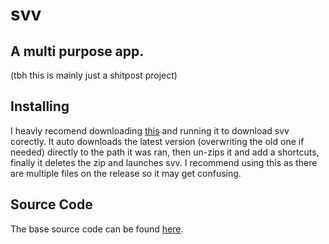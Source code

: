 # svv
## A multi purpose app.
(tbh this is mainly just a shitpost project)
## Installing
I heavly recomend downloading [this](https://github.com/sevisadev/svv/blob/main/svv%20Installer%20and%20Updater.bat) and running it to download svv corectly. It auto downloads the latest version (overwriting the old one if needed) directly to the path it was ran,  then un-zips it and add a shortcuts, finally it deletes the zip and launches svv. I recommend using this as there are multiple files on the release so it may get confusing.
## Source Code
The base source code can be found [here](https://github.com/sevisadev/svv/tree/main/sc).

